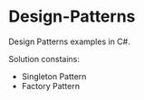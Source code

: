 # Design-Patterns
Design Patterns examples in C#.

Solution constains:
- Singleton Pattern
- Factory Pattern
